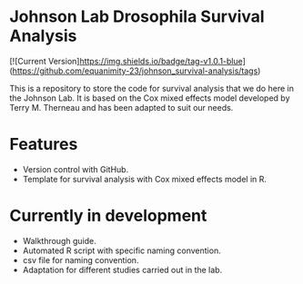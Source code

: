# Johnson Lab Drosophila Survival Analysis

[![Current Version]https://img.shields.io/badge/tag-v1.0.1-blue] (https://github.com/equanimity-23/johnson_survival-analysis/tags)

This is a repository to store the code for survival analysis that we do here in the Johnson Lab. It is based on the Cox mixed effects model developed by Terry M. Therneau and has been adapted to suit our needs.

# Features

- Version control with GitHub.
- Template for survival analysis with Cox mixed effects model in R.

# Currently in development
- Walkthrough guide.
- Automated R script with specific naming convention.
- csv file for naming convention.
- Adaptation for different studies carried out in the lab. 
